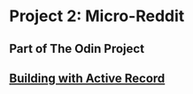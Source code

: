 # Project 2: Micro-Reddit
## Part of The Odin Project
## [Building with Active Record](http://www.theodinproject.com/courses/ruby-on-rails/lessons/building-with-active-record)
